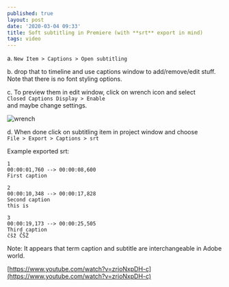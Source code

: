 ```yaml
---
published: true
layout: post
date: '2020-03-04 09:33'
title: Soft subtitling in Premiere (with **srt** export in mind)
tags: video 
---
```

a. `New Item > Captions > Open subtitling`

b. drop that to timeline and use captions window to add/remove/edit stuff. Note that there is no font styling options. 

c. To preview them in edit window, click on wrench icon and select  
`Closed Captions Display > Enable`  
and maybe change settings.

![wrench](https://images.creativecow.net/u/238657/wrench.jpg)

d. When done click on subtitling item in project window and choose  
`File > Export > Captions > srt`

Example exported srt:

    1
    00:00:01,760 --> 00:00:08,600
    First caption

    2
    00:00:10,348 --> 00:00:17,828
    Second caption
    this is

    3
    00:00:19,173 --> 00:00:25,505
    Third caption
    čšž ČŠŽ

Note: It appears that term caption and subtitle are interchangeable in Adobe world.

[https://www.youtube.com/watch?v=zrioNxpDH-c](https://www.youtube.com/watch?v=zrioNxpDH-c)

